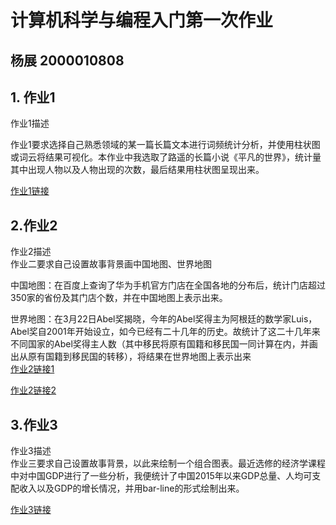 # 计算机科学与编程入门第一次作业
## 杨展 2000010808
## 1. 作业1
作业1描述   

作业1要求选择自己熟悉领域的某一篇长篇文本进行词频统计分析，并使用柱状图或词云将结果可视化。本作业中我选取了路遥的长篇小说《平凡的世界》，统计量其中出现人物以及人物出现的次数，最后结果用柱状图呈现出来。  

[作业1链接](https://xiaobya.github.io/bar_datazoom_slider.html)
## 2.作业2
作业2描述    
作业二要求自己设置故事背景画中国地图、世界地图   

中国地图：在百度上查询了华为手机官方门店在全国各地的分布后，统计门店超过350家的省份及其门店个数，并在中国地图上表示出来。  

世界地图：在3月22日Abel奖揭晓，今年的Abel奖得主为阿根廷的数学家Luis，Abel奖自2001年开始设立，如今已经有二十几年的历史。故统计了这二十几年来不同国家的Abel奖得主人数（其中移民将原有国籍和移民国一同计算在内，并画出从原有国籍到移民国的转移），将结果在世界地图上表示出来  
[作业2链接1](https://xiaobya.github.io/map.html)

[作业2链接2](https://xiaobya.github.io/abel_winner.html)
## 3.作业3
作业3描述   
作业三要求自己设置故事背景，以此来绘制一个组合图表。最近选修的经济学课程中对中国GDP进行了一些分析，我便统计了中国2015年以来GDP总量、人均可支配收入以及GDP的增长情况，并用bar-line的形式绘制出来。  

[作业3链接](https://xiaobya.github.io/gdp_1.html)
